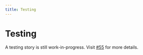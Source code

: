 ```yaml
---
title: Testing
---
```


# Testing

A testing story is still work-in-progress. Visit
[#55](https://github.com/sycamore-rs/sycamore/issues/55) for more details.
